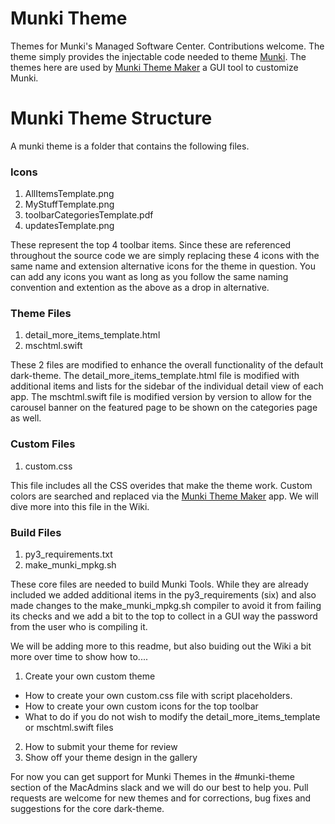 # Munki Theme
Themes for Munki's Managed Software Center. Contributions welcome. The theme simply provides the injectable code needed to theme [Munki](https://github.com/munki/munki). The themes here are used by [Munki Theme Maker](https://github.com/jonbrown21/Munki-Theme-Maker) a GUI tool to customize Munki. 

# Munki Theme Structure
A munki theme is a folder that contains the following files. 

### Icons
1. AllItemsTemplate.png
2. MyStuffTemplate.png
3. toolbarCategoriesTemplate.pdf
4. updatesTemplate.png

These represent the top 4 toolbar items. Since these are referenced throughout the source code we are simply replacing these 4 icons with the same name and extension alternative icons for the theme in question. You can add any icons you want as long as you follow the same naming convention and extention as the above as a drop in alternative. 

### Theme Files
1. detail_more_items_template.html
2. mschtml.swift

These 2 files are modified to enhance the overall functionality of the default dark-theme. The detail_more_items_template.html file is modified with additional items and lists for the sidebar of the individual detail view of each app. The mschtml.swift file is modified version by version to allow for the carousel banner on the featured page to be shown on the categories page as well. 

### Custom Files
1. custom.css

This file includes all the CSS overides that make the theme work. Custom colors are searched and replaced via the [Munki Theme Maker](https://github.com/jonbrown21/Munki-Theme-Maker) app. We will dive more into this file in the Wiki. 

### Build Files
1. py3_requirements.txt
2. make_munki_mpkg.sh

These core files are needed to build Munki Tools. While they are already included we added additional items in the py3_requirements (six) and also made changes to the make_munki_mpkg.sh compiler to avoid it from failing its checks and we add a bit to the top to collect in a GUI way the password from the user who is compiling it. 

We will be adding more to this readme, but also buiding out the Wiki a bit more over time to show how to....

1. Create your own custom theme
- How to create your own custom.css file with script placeholders. 
- How to create your own custom icons for the top toolbar
- What to do if you do not wish to modify the detail_more_items_template or mschtml.swift files
2. How to submit your theme for review
3. Show off your theme design in the gallery

For now you can get support for Munki Themes in the #munki-theme section of the MacAdmins slack and we will do our best to help you. Pull requests are welcome for new themes and for corrections, bug fixes and suggestions for the core dark-theme. 

